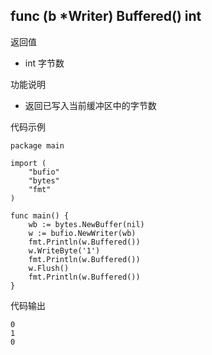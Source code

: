 ## func (b *Writer) Buffered() int

返回值

- int 字节数

功能说明

- 返回已写入当前缓冲区中的字节数

代码示例

	package main

	import (
		"bufio"
		"bytes"
		"fmt"
	)

	func main() {
		wb := bytes.NewBuffer(nil)
		w := bufio.NewWriter(wb)
		fmt.Println(w.Buffered())
		w.WriteByte('1')
		fmt.Println(w.Buffered())
		w.Flush()
		fmt.Println(w.Buffered())
	}

代码输出

	0
	1
	0


	
